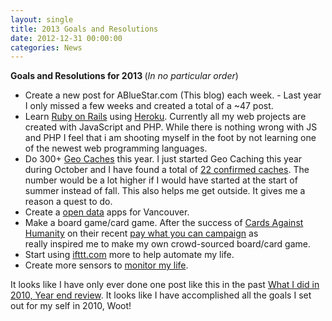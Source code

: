 ```yaml
---
layout: single
title: 2013 Goals and Resolutions
date: 2012-12-31 00:00:00
categories: News
---
```

<strong>Goals and Resolutions for 2013
</strong>(<em>In no particular order</em>)
<ul>
	<li>Create a new post for ABlueStar.com (This blog) each week. - Last year I only missed a few weeks and created a total of a ~47 post.</li>
	<li>Learn <a href="http://rubyonrails.org/">Ruby on Rails</a> using <a href="http://www.heroku.com/">Heroku</a>. Currently all my web projects are created with JavaScript and PHP. While there is nothing wrong with JS and PHP I feel that i am shooting myself in the foot by not learning one of the newest web programming languages.</li>
	<li>Do 300+ <a href="http://www.geocaching.com">Geo Caches</a> this year. I just started Geo Caching this year during October and I have found a total of <a href="http://www.geocaching.com/profile/default.aspx?guid=ea926a4d-f0ec-430b-806c-62e22649e768">22 confirmed caches</a>. The number would be a lot higher if I would have started at the start of summer instead of fall. This also helps me get outside. It gives me a reason a quest to do.</li>
	<li>Create a <a href="http://data.vancouver.ca/datacatalogue/index.htm">open data</a> apps for Vancouver.</li>
	<li>Make a board game/card game. After the success of <a href="http://www.cardsagainsthumanity.com/">Cards Against Humanity</a> on their recent <a href="http://www.cardsagainsthumanity.com/holidaystats/">pay what you can campaign</a> as really inspired me to make my own crowd-sourced board/card game.</li>
	<li>Start using <a href="https://ifttt.com/">ifttt.com</a> more to help automate my life.</li>
	<li>Create more sensors to <a href="http://quantifiedself.com">monitor my life</a>.</li>
</ul>
It looks like I have only ever done one post like this in the past <a href="/what-i-did-in-2010-year-end-review/">What I did in 2010, Year end review</a>. It looks like I have accomplished all the goals I set out for my self in 2010, Woot!

&nbsp;
